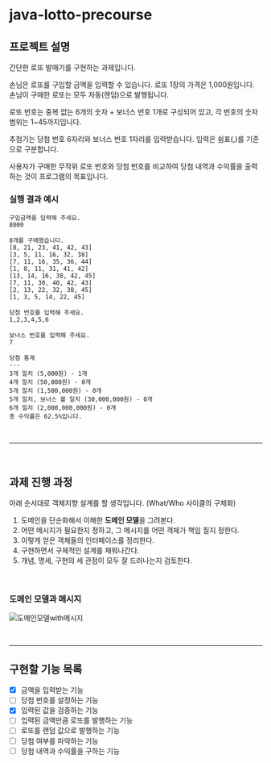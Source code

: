 # java-lotto-precourse
## 프로젝트 설명
간단한 로또 발매기를 구현하는 과제입니다. 

손님은 로또를 구입할 금액을 입력할 수 있습니다. 로또 1장의 가격은 1,000원입니다.  
손님이 구매한 로또는 모두 자동(랜덤)으로 발행됩니다. 

로또 번호는 중복 없는 6개의 숫자 + 보너스 번호 1개로 구성되어 있고, 각 번호의 숫자 범위는 1~45까지입니다.

추첨기는 당첨 번호 6자리와 보너스 번호 1자리를 입력받습니다. 입력은 쉼표(,)를 기준으로 구분합니다.

사용자가 구매한 무작위 로또 번호와 당첨 번호를 비교하여 당첨 내역과 수익률을 출력하는 것이 프로그램의 목표입니다.

### 실행 결과 예시
```
구입금액을 입력해 주세요.
8000

8개를 구매했습니다.
[8, 21, 23, 41, 42, 43] 
[3, 5, 11, 16, 32, 38] 
[7, 11, 16, 35, 36, 44] 
[1, 8, 11, 31, 41, 42] 
[13, 14, 16, 38, 42, 45] 
[7, 11, 30, 40, 42, 43] 
[2, 13, 22, 32, 38, 45] 
[1, 3, 5, 14, 22, 45]

당첨 번호를 입력해 주세요.
1,2,3,4,5,6

보너스 번호를 입력해 주세요.
7

당첨 통계
---
3개 일치 (5,000원) - 1개
4개 일치 (50,000원) - 0개
5개 일치 (1,500,000원) - 0개
5개 일치, 보너스 볼 일치 (30,000,000원) - 0개
6개 일치 (2,000,000,000원) - 0개
총 수익률은 62.5%입니다.
```

<br>

- - -

<br>

## 과제 진행 과정
아래 순서대로 객체지향 설계를 할 생각입니다. (What/Who 사이클의 구체화)
1. 도메인을 단순화해서 이해한 **도메인 모델**을 그려본다.
2. 어떤 메시지가 필요한지 정하고, 그 메시지를 어떤 객체가 책임 질지 정한다.
3. 이렇게 얻은 객체들의 인터페이스를 정리한다.
4. 구현하면서 구체적인 설계를 채워나간다.
5. 개념, 명세, 구현의 세 관점이 모두 잘 드러나는지 검토한다.

<br>


### 도메인 모델과 메시지
![도메인모델with메시지](https://github.com/user-attachments/assets/c424c097-ca7a-43c5-aba0-0e45eeef716b)




<br>

- - -



## 구현할 기능 목록
- [x] 금액을 입력받는 기능
- [ ] 당첨 번호를 설정하는 기능
- [x] 입력된 값을 검증하는 기능
- [ ] 입력된 금액만큼 로또를 발행하는 기능
- [ ] 로또를 랜덤 값으로 발행하는 기능
- [ ] 당첨 여부를 파악하는 기능
- [ ] 당첨 내역과 수익률을 구하는 기능
